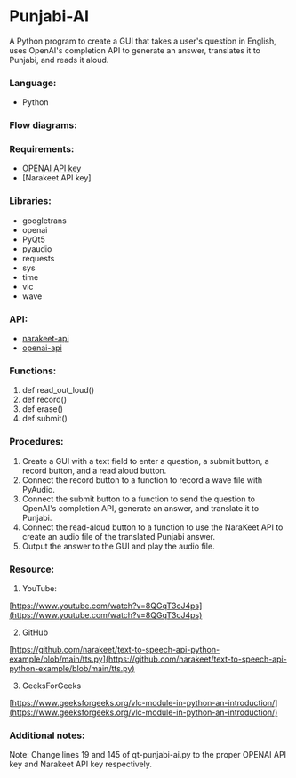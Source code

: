 # Punjabi-AI
A Python program to create a GUI that takes a user's question in English, uses OpenAI's completion API to generate an answer, translates it to Punjabi, and reads it aloud.

### Language: 

- Python

### Flow diagrams:

### Requirements:

- [OPENAI API key](https://beta.openai.com/account/api-keys)
- [Narakeet API key]

### Libraries:

- googletrans
- openai
- PyQt5
- pyaudio
- requests
- sys
- time
- vlc
- wave

### API:

- [narakeet-api](https://www.narakeet.com/docs/automating/)
- [openai-api](https://openai.com/api/)


### Functions:

1. def read_out_loud()
2. def record()
3. def erase()
4. def submit()

### Procedures:

1.  Create a GUI with a text field to enter a question, a submit button, a record button, and a read aloud button.
2.  Connect the record button to a function to record a wave file with PyAudio.
3.  Connect the submit button to a function to send the question to OpenAI's completion API, generate an answer, and translate it to Punjabi.
4.  Connect the read-aloud button to a function to use the NaraKeet API to create an audio file of the translated Punjabi answer.
5.  Output the answer to the GUI and play the audio file.

### Resource:

1. YouTube:

[https://www.youtube.com/watch?v=8QGqT3cJ4ps](https://www.youtube.com/watch?v=8QGqT3cJ4ps)


2. GitHub

[https://github.com/narakeet/text-to-speech-api-python-example/blob/main/tts.py](https://github.com/narakeet/text-to-speech-api-python-example/blob/main/tts.py)

3. GeeksForGeeks

[https://www.geeksforgeeks.org/vlc-module-in-python-an-introduction/](https://www.geeksforgeeks.org/vlc-module-in-python-an-introduction/)

### Additional notes:

Note: Change lines 19 and 145 of qt-punjabi-ai.py to the proper OPENAI API key and Narakeet API key respectively.
